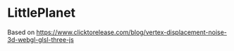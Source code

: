 # LittlePlanet

Based on
https://www.clicktorelease.com/blog/vertex-displacement-noise-3d-webgl-glsl-three-js
